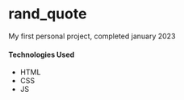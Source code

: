 # rand_quote
My first personal project, completed january 2023

<h4>Technologies Used</h4>
<ul>
<li>HTML</li>
<li>CSS</li>
<li>JS</li>
</ul>

